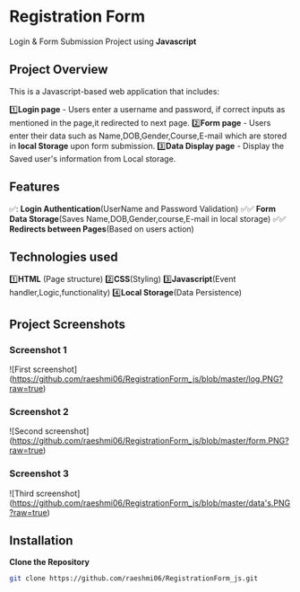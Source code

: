 # Registration Form

Login & Form Submission Project using **Javascript**

## Project Overview

This is a Javascript-based web application that includes:

1️⃣**Login page** - Users enter a username and password, if correct inputs as mentioned in the page,it redirected to next page. 2️⃣**Form page** - Users enter their data such as Name,DOB,Gender,Course,E-mail which are stored in **local Storage** upon form submission.
3️⃣**Data Display page** - Display the Saved user's information from Local storage.

## Features

✅: **Login Authentication**(UserName and Password Validation)
✅:white_check_mark: **Form Data Storage**(Saves Name,DOB,Gender,course,E-mail in local storage)
✅:white_check_mark: **Redirects between Pages**(Based on users action)

## Technologies used

1️⃣**HTML** (Page structure)
2️⃣**CSS**(Styling)
3️⃣**Javascript**(Event handler,Logic,functionality)
4️⃣**Local Storage**(Data Persistence)

## Project Screenshots

### Screenshot 1

![First screenshot] (https://github.com/raeshmi06/RegistrationForm_js/blob/master/log.PNG?raw=true)

### Screenshot 2

![Second screenshot] (https://github.com/raeshmi06/RegistrationForm_js/blob/master/form.PNG?raw=true)

### Screenshot 3

![Third screenshot] (https://github.com/raeshmi06/RegistrationForm_js/blob/master/data's.PNG?raw=true)

## Installation

**Clone the Repository**

```sh
git clone https://github.com/raeshmi06/RegistrationForm_js.git
```
